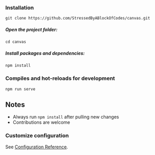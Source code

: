 ### Installation
```
git clone https://github.com/StressedByABlockOfCodes/canvas.git
```

##### Open the project folder:
```
cd canvas
```

##### Install packages and dependencies:

```
npm install
```

### Compiles and hot-reloads for development
```
npm run serve
```

## Notes

-   Always run `npm install` after pulling new changes
-   Contributions are welcome

### Customize configuration
See [Configuration Reference](https://cli.vuejs.org/config/).
